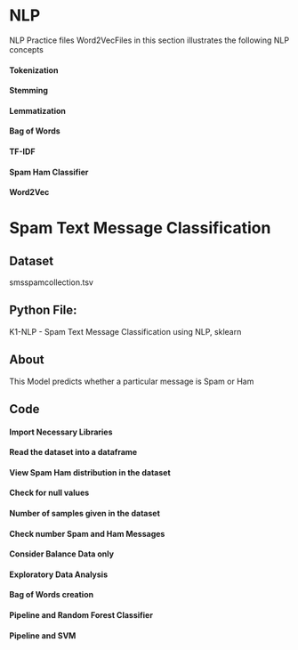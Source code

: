 # NLP
NLP Practice files
Word2VecFiles in this section illustrates the following NLP concepts

#### Tokenization
#### Stemming
#### Lemmatization
#### Bag of Words
#### TF-IDF
#### Spam Ham Classifier
#### Word2Vec

# Spam Text Message Classification

## Dataset
smsspamcollection.tsv

## Python File: 
K1-NLP  - Spam Text Message Classification using NLP, sklearn 

## About
This Model predicts whether a particular message is Spam or Ham

## Code
#### Import Necessary Libraries
#### Read the dataset into a dataframe
#### View Spam Ham distribution in the dataset
#### Check for null values
#### Number of samples given in the dataset
#### Check number Spam and Ham Messages
#### Consider Balance Data only
#### Exploratory Data Analysis
#### Bag of Words creation
#### Pipeline and Random Forest Classifier
#### Pipeline and SVM
